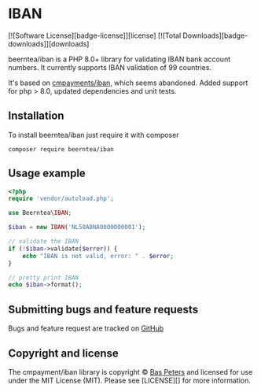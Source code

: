 # IBAN

[![Software License][badge-license]][license]
[![Total Downloads][badge-downloads]][downloads]

beerntea/iban is a PHP 8.0+ library for validating IBAN bank account numbers.
It currently supports IBAN validation of 99 countries.

It's based on [cmpayments/iban](https://github.com/cmpayments/iban/), which seems abandoned.
Added support for php > 8.0, updated dependencies and unit tests.

## Installation

To install beerntea/iban just require it with composer
```
composer require beerntea/iban
```

## Usage example

```php
<?php
require 'vendor/autoload.php';

use Beerntea\IBAN;

$iban = new IBAN('NL58ABNA0000000001');

// validate the IBAN
if (!$iban->validate($error)) {
    echo "IBAN is not valid, error: " . $error;
}

// pretty print IBAN
echo $iban->format();
```

## Submitting bugs and feature requests

Bugs and feature request are tracked on [GitHub](https://github.com/beerntea/iban/issues)

## Copyright and license

The cmpayment/iban library is copyright © [Bas Peters](https://github.com/baspeters/) and licensed for use under the MIT License (MIT). Please see [LICENSE][] for more information.

